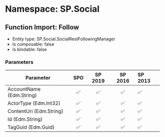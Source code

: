 # Namespace: SP.Social

## Function Import: Follow

- Entity type: SP.Social.SocialRestFollowingManager
- Is composable: false
- Is bindable: false

### Parameters

Parameter | SPO | SP 2019 | SP 2016 | SP 2013
----------|:---:|:-------:|:-------:|:-------
AccountName (Edm.String) | ✅ | ✅ | ✅ | ✅
ActorType (Edm.Int32) | ✅ | ✅ | ✅ | ✅
ContentUri (Edm.String) | ✅ | ✅ | ✅ | ✅
Id (Edm.String) | ✅ | ✅ | ✅ | ✅
TagGuid (Edm.Guid) | ✅ | ✅ | ✅ | ✅
